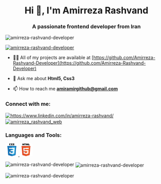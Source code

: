<h1 align="center">Hi 👋, I'm Amirreza Rashvand</h1>
<h3 align="center">A passionate frontend developer from Iran</h3>

<p align="left"> <img src="https://komarev.com/ghpvc/?username=amirreza-rashvand-developer&label=Profile%20views&color=0e75b6&style=flat" alt="amirreza-rashvand-developer" /> </p>

<p align="left"> <a href="https://github.com/ryo-ma/github-profile-trophy"><img src="https://github-profile-trophy.vercel.app/?username=amirreza-rashvand-developer" alt="amirreza-rashvand-developer" /></a> </p>

- 👨‍💻 All of my projects are available at [https://github.com/Amirreza-Rashvand-Developer](https://github.com/Amirreza-Rashvand-Developer)

- 💬 Ask me about **Html5, Css3**

- 📫 How to reach me **amiramirgithub@gmail.com**

<h3 align="left">Connect with me:</h3>
<p align="left">
<a href="https://linkedin.com/in/https://www.linkedin.com/in/amirreza-rashvand/" target="blank"><img align="center" src="https://raw.githubusercontent.com/rahuldkjain/github-profile-readme-generator/master/src/images/icons/Social/linked-in-alt.svg" alt="https://www.linkedin.com/in/amirreza-rashvand/" height="30" width="40" /></a>
<a href="https://instagram.com/amirreza_rashvand_web" target="blank"><img align="center" src="https://raw.githubusercontent.com/rahuldkjain/github-profile-readme-generator/master/src/images/icons/Social/instagram.svg" alt="amirreza_rashvand_web" height="30" width="40" /></a>
</p>

<h3 align="left">Languages and Tools:</h3>
<p align="left"> <a href="https://www.w3schools.com/css/" target="_blank" rel="noreferrer"> <img src="https://raw.githubusercontent.com/devicons/devicon/master/icons/css3/css3-original-wordmark.svg" alt="css3" width="40" height="40"/> </a> <a href="https://www.w3.org/html/" target="_blank" rel="noreferrer"> <img src="https://raw.githubusercontent.com/devicons/devicon/master/icons/html5/html5-original-wordmark.svg" alt="html5" width="40" height="40"/> </a> </p>

<p><img align="left" src="https://github-readme-stats.vercel.app/api/top-langs?username=amirreza-rashvand-developer&show_icons=true&locale=en&layout=compact" alt="amirreza-rashvand-developer" /></p>

<p>&nbsp;<img align="center" src="https://github-readme-stats.vercel.app/api?username=amirreza-rashvand-developer&show_icons=true&locale=en" alt="amirreza-rashvand-developer" /></p>

<p><img align="center" src="https://github-readme-streak-stats.herokuapp.com/?user=amirreza-rashvand-developer&" alt="amirreza-rashvand-developer" /></p>
